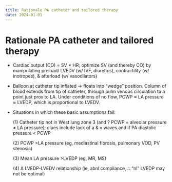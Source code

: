 ```yaml
---
title: Rationale PA catheter and tailored therapy
date: 2024-01-01
---
```

# Rationale PA catheter and tailored therapy

* Cardiac output (CO) = SV × HR; optimize SV (and thereby CO) by manipulating preload/ LVEDV (w/ IVF, diuretics), contractility (w/ inotropes), & afterload (w/ vasodilators)

* Balloon at catheter tip inflated → floats into “wedge” position. Column of blood extends from tip of catheter, through pulm venous circulation to a point just prox to LA. Under conditions of no flow, PCWP ≈ LA pressure ≈ LVEDP, which is proportional to LVEDV.

* Situations in which these basic assumptions fail:

    (1) Catheter tip not in West lung zone 3 (and ? PCWP = alveolar pressure ≠ LA pressure); clues include lack of a & v waves and if PA diastolic pressure < PCWP

    (2) PCWP >LA pressure (eg, mediastinal fibrosis, pulmonary VOD, PV stenosis)

    (3) Mean LA pressure >LVEDP (eg, MR, MS)

    (4) ∆ LVEDP-LVEDV relationship (ie, abnl compliance, ∴ “nl” LVEDP may not be optimal)
